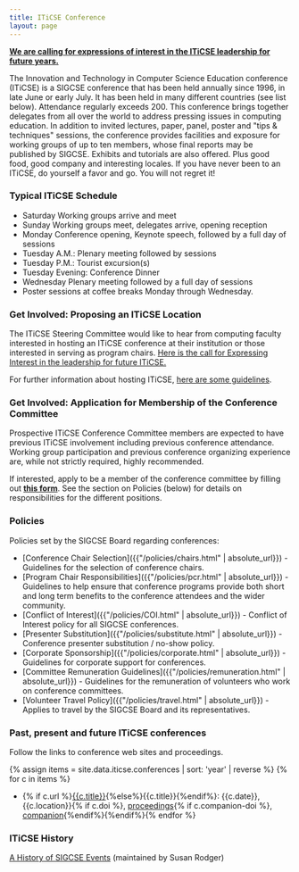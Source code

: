 ```yaml
---
title: ITiCSE Conference
layout: page
---
```


**[We are calling for expressions of interest in the ITiCSE
leadership for future years.](interesthosting.html)**

The Innovation and Technology in Computer Science Education conference
(ITiCSE) is a SIGCSE conference that has been held annually since 1996,
in late June or early July. It has been held in many different countries
(see list below). Attendance regularly exceeds 200. This conference
brings together delegates from all over the world to address pressing
issues in computing education. In addition to invited lectures, paper,
panel, poster and \"tips & techniques\" sessions, the conference
provides facilities and exposure for working groups of up to ten
members, whose final reports may be published by SIGCSE. Exhibits and
tutorials are also offered. Plus good food, good company and interesting
locales. If you have never been to an ITiCSE, do yourself a favor and
go. You will not regret it!

### Typical ITiCSE Schedule

-   Saturday Working groups arrive and meet
-   Sunday Working groups meet, delegates arrive, opening reception
-   Monday Conference opening, Keynote speech, followed by a full day of sessions
-   Tuesday A.M.: Plenary meeting followed by sessions
-   Tuesday P.M.: Tourist excursion(s)
-   Tuesday Evening: Conference Dinner
-   Wednesday Plenary meeting followed by a full day of sessions
-   Poster sessions at coffee breaks Monday through Wednesday.

### Get Involved: Proposing an ITiCSE Location

The ITiCSE Steering Committee would like to hear from computing
faculty interested in hosting an ITiCSE conference at their institution
or those interested in serving as program chairs. [Here is the call for
Expressing Interest in the leadership for future ITiCSE.](interesthosting.html)

For further information about hosting ITiCSE, [here are some
guidelines](iticse/host.html).

### Get Involved: Application for Membership of the Conference Committee

Prospective ITiCSE Conference Committee members are expected to have
previous ITiCSE involvement including previous conference attendance.
Working group participation and previous conference organizing
experience are, while not strictly required, highly recommended.

If interested, apply to be a member of the conference committee by
filling out [**this form**](https://docs.google.com/forms/d/e/1FAIpQLSfskKUSpxSeUQxXvbEi-Q7L0St8_w04U0HhoZJcyT03WeeXGA/viewform).
See the section on Policies (below) for details on responsibilities for
the different positions.

### Policies

Policies set by the SIGCSE Board regarding conferences:

-   [Conference Chair Selection]({{"/policies/chairs.html" | absolute_url}}) - Guidelines for the selection of conference chairs.
-   [Program Chair Responsibilities]({{"/policies/pcr.html" | absolute_url}}) - Guidelines to help ensure that conference programs provide both short and long term benefits to the conference attendees and the wider community.
-   [Conflict of Interest]({{"/policies/COI.html" | absolute_url}}) - Conflict of Interest policy for all SIGCSE conferences.
-   [Presenter Substitution]({{"/policies/substitute.html" | absolute_url}}) - Conference presenter substitution / no-show policy.
-   [Corporate Sponsorship]({{"/policies/corporate.html" | absolute_url}}) - Guidelines for corporate support for conferences.
-   [Committee Remuneration Guidelines]({{"/policies/remuneration.html" | absolute_url}}) - Guidelines for the remuneration of volunteers who work on conference committees.
-   [Volunteer Travel Policy]({{"/policies/travel.html" | absolute_url}}) - Applies to travel by the SIGCSE Board and its representatives.

### Past, present and future ITiCSE conferences

Follow the links to conference web sites and proceedings.

{% assign items = site.data.iticse.conferences | sort: 'year' | reverse %}
{% for c in items %}
- {% if c.url %}[{{c.title}}]({{c.url}}){%else%}{{c.title}}{%endif%}: {{c.date}}, {{c.location}}{% if c.doi %}, [proceedings]({{c.doi}}){% if c.companion-doi %}, [companion]({{c.companion-doi}}){%endif%}{%endif%}{% endfor %}


### ITiCSE History

[A History of SIGCSE Events](https://users.cs.duke.edu/~rodger/sigcseconferences.html)
(maintained by Susan Rodger)
